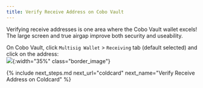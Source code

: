 ```yaml
---
title: Verify Receive Address on Cobo Vault 
---
```


Verifying receive addresses is one area where the Cobo Vault wallet excels!
The large screen and true airgap improve both security and useability.

On Cobo Vault, click `Multisig Wallet` > `Receiving` tab (default selected) and click on the address:  
![](/assets/img/verify-receive-address-cobo.jpeg){:width="35%" class="border_image"} 


{% include next_steps.md next_url="coldcard" next_name="Verify Receive Address on Coldcard" %}
